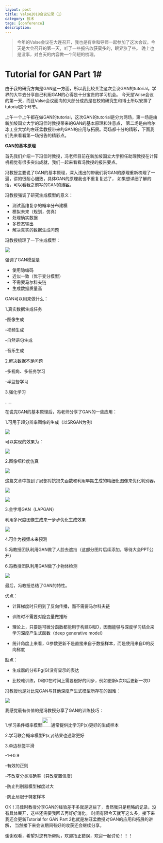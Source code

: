 ```yaml
---
layout: post
title: Valse2018会议记录（1）
category: 技术
tags: [conference]
description: 
---
```


> 今年的Valse会议在大连召开，我也是有幸和导师一起参加了这次会议。今天是大会召开的第一天，听了一些报告收获蛮多的，眼界涨了些。
晚上也是没事，对白天的内容做一个简短的梳理。

# Tutorial for GAN Part 1#

由于我的研究方向是GAN这一方面，所以我比较关注这次会议GAN的tutorial，学界的大牛去分享自己利用GAN的心得是十分宝贵的学习机会。
今天是Valse会议的第一天，而且Valse会议面向的大部分成员是在校的研究生和博士所以安排了tutorial这个环节。

上午一个上午都在做GAN的tutorial，这次GAN的tutorial是分为两场，第一场是由新加坡国立大学的冯佳时教授带来的GAN的基本原理和注意点，
第二场是由哈尔冰工业大学的左旺孟教授带来的GAN的应用与拓展。两场都十分的精彩，下面我们先来看看第一场报告的精彩点。

**GAN的基本原理**

首先我们介绍一下冯佳时教授，冯老师目前在新加坡国立大学担任助理教授在计算机视觉有很多突出成就，我们一起来看看冯教授的报告要点。

冯教授主要说了GAN的基本原理，深入浅出的带我们将GAN的原理重新梳理了一遍，讲的很耐心细致，具体GAN的原理我也不重复复述了，
如果想详细了解的话，可以看我之前写的GAN的[博客](https://twistedw.github.io/2018/01/29/original-GAN.html)。

冯教授强调了研究生成模型的意义：

- 测试高维复杂的概率分布建模
- 模拟未来（规划，仿真）
- 处理确实数据
- 多模态输出
- 解决真实的数据生成问题

冯教授梳理了一下生成模型：

![](/assets/img/Conference/2018valse1.png)

强调了GAN模型是

- 使用隐编码
- 近似一致（优于变分模型）
- 不需要马尔科夫链
- 生成数据质量高

GAN可以用来做什么：

1.真实数据生成任务

-图像生成

-视频生成

-自然语句生成

-音乐生成

2.解决数据不足问题

-多视角、多任务学习

-半监督学习

3.强化学习

......

在说完GAN的基本原理后，冯老师分享了GAN的一些应用：

1.可用于超分辨率图像的生成（以SRGAN为例）

![](/assets/img/Conference/2018valse2.png)

可以实现的效果为：

![](/assets/img/Conference/2018valse3.png)

2.图像细粒度仿真

![](/assets/img/Conference/2018valse4.gif)

这篇文章中提到了局部对抗损失函数和利用早期生成的精细化图像来优化判别器。

![](/assets/img/Conference/2018valse5.png)

![](/assets/img/Conference/2018valse6.png)

3.金字塔GAN（LAPGAN）

利用多尺度图像生成来一步步优化生成效果

![](/assets/img/Conference/2018valse7.png)

4.可作为视频未来预测

5.冯教授团队利用GAN做了人脸去遮挡（这部分图片后续添加，等待大会PPT公开）

6.冯教授团队利用GAN做了小物体检测

![](/assets/img/Conference/2018valse8.png)

最后，冯教授总结了GAN的特性。

优点：

- 计算梯度时只用到了反向传播，而不需要马尔科夫链

- 训练时不需要对隐变量做推断

- 理论上，只要是可微分函数都能用于构建G和D，因而能够与深度学习结合来学习深度产生式函数（deep generative model）

- 统计角度上来看，G参数更新不是直接来自于数据样本，而是使用来自D的反向梯度

缺点：

- 生成器的分布Pg(G)没有显示的表达

- 比较难训练，D和G在时间上需要很好的同步，例如更新k次G后更新一次D

冯教授也是对比克GAN与其他深度产生式模型所存在的困难：

![](/assets/img/Conference/2018valse9.png)

我感觉最有价值的是冯教授分享了GAN的训练技巧：

1.学习条件概率模型<img src="/assets/img/Conference/2018valsebase1.png" height = '30px'>通常提供比学习P(x)更好的生成样本

2.学习联合概率模型P(x,y)结果也通常更好

3.单边标签平滑

-1->0.9

-有效的正则

-不改变分类准确率（只改变置信度）

-防止判别器模型梯度过大

-防止局限于特定样本

OK！冯佳时教授分享GAN的经验差不多就是这些了，当然我只是粗略的记录，没有具体展开，这些还需要我回去再好好消化。
时间有限今天就写这么多，接下来我还会更新Tutorial for GAN Part 2也就是左旺孟教授对GAN的应用和拓展的讲解，
当然接下来会议期间有好的收获还会继续分享。

谢谢观看，希望对您有所帮助，欢迎指正错误，欢迎一起讨论！！！